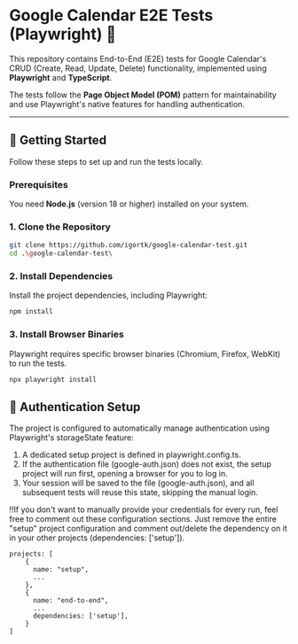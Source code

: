 # Google Calendar E2E Tests (Playwright) 📅

This repository contains End-to-End (E2E) tests for Google Calendar's CRUD (Create, Read, Update, Delete) functionality, implemented using **Playwright** and **TypeScript**.

The tests follow the **Page Object Model (POM)** pattern for maintainability and use Playwright's native features for handling authentication.

***

## 🚀 Getting Started

Follow these steps to set up and run the tests locally.

### Prerequisites

You need **Node.js** (version 18 or higher) installed on your system.

### 1. Clone the Repository

```bash
git clone https://github.com/igortk/google-calendar-test.git
cd .\google-calendar-test\
```

### 2. Install Dependencies
Install the project dependencies, including Playwright:
```bash
npm install
```

### 3. Install Browser Binaries
Playwright requires specific browser binaries (Chromium, Firefox, WebKit) to run the tests.
```bash
npx playwright install
```

## 🔐 Authentication Setup
The project is configured to automatically manage authentication using Playwright's storageState feature:

1. A dedicated setup project is defined in playwright.config.ts.
2. If the authentication file (google-auth.json) does not exist, the setup project will run first, opening a browser for you to log in.
3. Your session will be saved to the file (google-auth.json), and all subsequent tests will reuse this state, skipping the manual login.

‼️If you don't want to manually provide your credentials for every run, feel free to comment out these configuration sections.
Just remove the entire "setup" project configuration and comment out/delete the dependency on it in your other projects (dependencies: ['setup']).
```
projects: [
    {
      name: "setup",
      ...
    },
    {
      name: "end-to-end",
      ...
      dependencies: ['setup'],
    }
]
```
